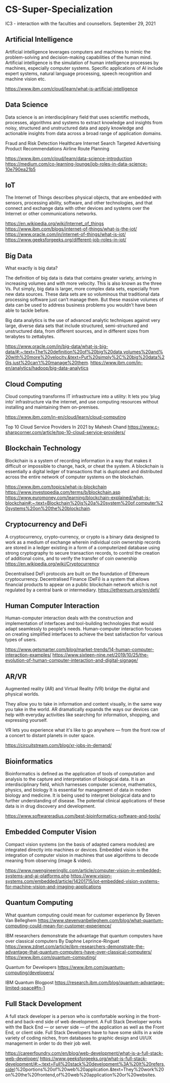 # CS-Super-Specialization
IC3 - interaction with the faculties and counsellors. September 29, 2021



## Artificial Intelligence
Artificial intelligence leverages computers and machines to mimic the problem-solving and decision-making capabilities of the human mind.
Artificial intelligence is the simulation of human intelligence processes by machines, especially computer systems. 
Specific applications of AI include expert systems, natural language processing, speech recognition and machine vision etc.

https://www.ibm.com/cloud/learn/what-is-artificial-intelligence


## Data Science
Data science is an interdisciplinary field that uses scientific methods, processes, algorithms and systems to extract knowledge and insights from noisy, structured and unstructured data and apply knowledge and actionable insights from data across a broad range of application domains.

Fraud and Risk Detection
Healthcare
Internet Search
Targeted Advertising
Product Recommendations
Airline Route Planning

https://www.ibm.com/cloud/learn/data-science-introduction
https://medium.com/co-learning-lounge/job-roles-in-data-science-10e790ea21b5

## IoT
The Internet of Things describes physical objects, that are embedded with sensors, processing ability, software, and other technologies, and that connect and exchange data with other devices and systems over the Internet or other communications networks.

https://en.wikipedia.org/wiki/Internet_of_things
https://www.ibm.com/blogs/internet-of-things/what-is-the-iot/
https://www.oracle.com/in/internet-of-things/what-is-iot/
https://www.geeksforgeeks.org/different-job-roles-in-iot/

## Big Data 
What exactly is big data?

The definition of big data is data that contains greater variety, arriving in increasing volumes and with more velocity. This is also known as the three Vs.
Put simply, big data is larger, more complex data sets, especially from new data sources. These data sets are so voluminous that traditional data processing software just can’t manage them. But these massive volumes of data can be used to address business problems you wouldn’t have been able to tackle before.

Big data analytics is the use of advanced analytic techniques against very large, diverse data sets that include structured, semi-structured and unstructured data, from different sources, and in different sizes from terabytes to zettabytes.

https://www.oracle.com/in/big-data/what-is-big-data/#:~:text=The%20definition%20of%20big%20data,volumes%20and%20with%20more%20velocity.&text=Put%20simply%2C%20big%20data%20is,just%20can't%20manage%20them.
https://www.ibm.com/in-en/analytics/hadoop/big-data-analytics


## Cloud Computing
Cloud computing transforms IT infrastructure into a utility: It lets you ‘plug into' infrastructure via the internet, and use computing resources without installing and maintaining them on-premises.

https://www.ibm.com/in-en/cloud/learn/cloud-computing

Top 10 Cloud Service Providers In 2021 by Mahesh Chand
https://www.c-sharpcorner.com/article/top-10-cloud-service-providers/


## Blockchain Technology
Blockchain is a system of recording information in a way that makes it difficult or impossible to change, hack, or cheat the system. A blockchain is essentially a digital ledger of transactions that is duplicated and distributed across the entire network of computer systems on the blockchain.

https://www.ibm.com/topics/what-is-blockchain
https://www.investopedia.com/terms/b/blockchain.asp
https://www.euromoney.com/learning/blockchain-explained/what-is-blockchain#:~:text=Blockchain%20is%20a%20system%20of,computer%20systems%20on%20the%20blockchain.


## Cryptocurrency and DeFi
A cryptocurrency, crypto-currency, or crypto is a binary data designed to work as a medium of exchange wherein individual coin ownership records are stored in a ledger existing in a form of a computerized database using strong cryptography to secure transaction records, to control the creation of additional coins, and to verify the transfer of coin ownership
https://en.wikipedia.org/wiki/Cryptocurrency

Decentralised DeFi protocols are built on the foundation of Ethereum cryptocurrency. Decentralised Finance (DeFi) is a system that allows financial products to appear on a public blockchain network which is not regulated by a central bank or intermediary.
https://ethereum.org/en/defi/


## Human Computer Interaction
Human-computer interaction deals with the construction and implementation of interfaces and tool-building technologies that would adapt seamlessly to people's needs. 
Human-computer interaction focuses on creating simplified interfaces to achieve the best satisfaction for various types of users. 

https://www.getsmarter.com/blog/market-trends/14-human-computer-interaction-examples/
https://www.sixteen-nine.net/2019/10/25/the-evolution-of-human-computer-interaction-and-digital-signage/

## AR/VR
Augmented reality (AR) and Virtual Reality (VR) bridge the digital and physical worlds. 

They allow you to take in information and content visually, in the same way you take in the world. 
AR dramatically expands the ways our devices can help with everyday activities like searching for information, shopping, and expressing yourself. 

VR lets you experience what it's like to go anywhere — from the front row of a concert to distant planets in outer space.

https://circuitstream.com/blog/xr-jobs-in-demand/


## Bioinformatics
Bioinformatics is defined as the application of tools of computation and analysis to the capture and interpretation of biological data. It is an interdisciplinary field, which harnesses computer science, mathematics, physics, and biology
It is essential for management of data in modern biology and medicine. 
It is being used to interpret biological data and to further understanding of disease. 
The potential clinical applications of these data is in drug discovery and development.

https://www.softwareradius.com/best-bioinformatics-software-and-tools/


## Embedded Computer Vision
Compact vision systems (on the basis of adapted camera modules) are integrated directly into machines or devices.
Embedded vision is the integration of computer vision in machines that use algorithms to decode meaning from observing (image & video).	

https://www.nwengineeringllc.com/article/computer-vision-in-embedded-systems-and-ai-platforms.php
https://www.vision-systems.com/embedded/article/14201715/iot-embedded-vision-systems-for-machine-vision-and-imaging-applications

## Quantum Computing
What quantum computing could mean for customer experience By Steven Van Belleghem
https://www.stevenvanbelleghem.com/blog/what-quantum-computing-could-mean-for-customer-experience/

IBM researchers demonstrate the advantage that quantum computers have over classical computers By Daphne Leprince-Ringuet
https://www.zdnet.com/article/ibm-researchers-demonstrate-the-advantage-that-quantum-computers-have-over-classical-computers/
https://www.ibm.com/quantum-computing/

Quantum for Developers
https://www.ibm.com/quantum-computing/developers/

IBM Quantum Blogpost
https://research.ibm.com/blog/quantum-advantage-limited-space#fn-1

## Full Stack Development
A full stack developer is a person who is comfortable working in the front-end and back-end side of web development. 
A Full Stack Developer works with the Back End — or server side — of the application as well as the Front End, or client side. 
Full Stack Developers have to have some skills in a wide variety of coding niches, from databases to graphic design and UI/UX management in order to do their job well.

https://careerfoundry.com/en/blog/web-development/what-is-a-full-stack-web-developer/
https://www.geeksforgeeks.org/what-is-full-stack-development/#:~:text=Full%20stack%20development%3A%20It%20refers,side)%20portions%20of%20web%20application.&text=They%20work%20on%20the%20frontend,of%20web%20application%20or%20websites.

